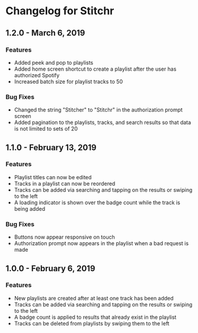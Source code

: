 # Changelog for Stitchr

## 1.2.0 - March 6, 2019

### Features
* Added peek and pop to playlists
* Added home screen shortcut to create a playlist after the user has authorized Spotify
* Increased batch size for playlist tracks to 50

### Bug Fixes
* Changed the string "Stitcher" to "Stitchr" in the authorization prompt screen
* Added pagination to the playlists, tracks, and search results so that data is not limited to sets of 20

## 1.1.0 - February 13, 2019

### Features
* Playlist titles can now be edited
* Tracks in a playlist can now be reordered
* Tracks can be added via searching and tapping on the results or swiping to the left
* A loading indicator is shown over the badge count while the track is being added

### Bug Fixes
* Buttons now appear responsive on touch
* Authorization prompt now appears in the playlist when a bad request is made

## 1.0.0 - February 6, 2019

### Features
* New playlists are created after at least one track has been added
* Tracks can be added via searching and tapping on the results or swiping to the left
* A badge count is applied to results that already exist in the playlist
* Tracks can be deleted from playlists by swiping them to the left
